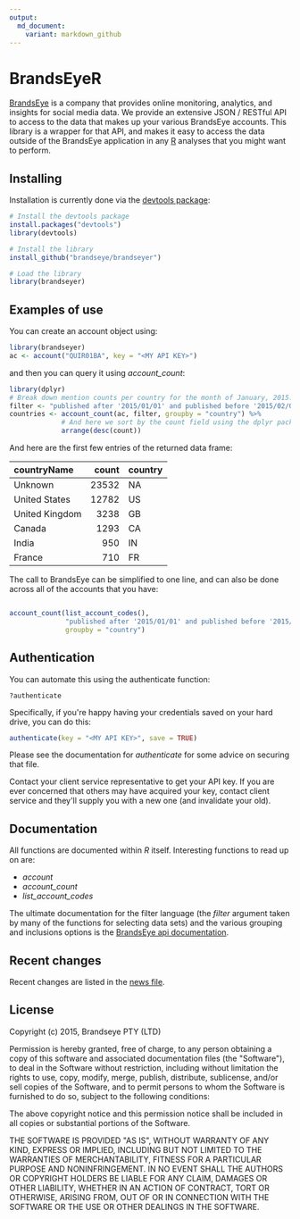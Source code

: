 ```yaml
---
output:
  md_document:
    variant: markdown_github
---
```


<!-- README.md is generated from README.Rmd. Please edit that file -->



# BrandsEyeR

[BrandsEye][brandseye] is a company that provides online monitoring, analytics,
and insights for social media data. We provide an extensive JSON / RESTful API
to access to the data that makes up your various BrandsEye accounts. This 
library is a wrapper for that API, and makes it easy to access the data outside
of the BrandsEye application in any [R][R] analyses that you might want to
perform.

## Installing

Installation is currently done via the [devtools package][devtools]:


```r
# Install the devtools package
install.packages("devtools")
library(devtools)

# Install the library
install_github("brandseye/brandseyer")

# Load the library
library(brandseyer)
```

## Examples of use

You can create an account object using:


```r
library(brandseyer)
ac <- account("QUIR01BA", key = "<MY API KEY>")    
```



and then you can query it using *account_count*:


```r
library(dplyr)
# Break down mention counts per country for the month of January, 2015.
filter <- "published after '2015/01/01' and published before '2015/02/01'"
countries <- account_count(ac, filter, groupby = "country") %>%
             # And here we sort by the count field using the dplyr package
             arrange(desc(count))
```

And here are the first few entries of the returned data frame:


|countryName    | count|country |
|:--------------|-----:|:-------|
|Unknown        | 23532|NA      |
|United States  | 12782|US      |
|United Kingdom |  3238|GB      |
|Canada         |  1293|CA      |
|India          |   950|IN      |
|France         |   710|FR      |
    
The call to BrandsEye can be simplified to one line, and can also be done 
across all of the accounts that you have:


```r

account_count(list_account_codes(), 
              "published after '2015/01/01' and published before '2015/02/01'",
              groupby = "country")
```
    
## Authentication

You can automate this using the authenticate function:

    ?authenticate
    
Specifically, if you're happy having your credentials saved on your hard drive, 
you can do this:


```r
authenticate(key = "<MY API KEY>", save = TRUE)
```
    
Please see the documentation for *authenticate* for some advice on securing that file.

Contact your client service representative to get your API key. If you are ever 
concerned that others may have acquired your key, contact client service and they'll
supply you with a new one (and invalidate your old).
    
## Documentation

All functions are documented within *R* itself. Interesting functions to read
up on are: 

* *account*
* *account_count*
* *list_account_codes*
    
The ultimate documentation for the filter language (the *filter* argument 
taken by many of the functions for selecting data sets) and the various
grouping and inclusions options is the [BrandsEye api documentation][api-docs]. 

## Recent changes

Recent changes are listed in the [news file](https://github.com/brandseye/brandseyer/blob/master/NEWS.md).

## License

Copyright (c) 2015, Brandseye PTY (LTD) 

Permission is hereby granted, free of charge, to any person obtaining
a copy of this software and associated documentation files (the
"Software"), to deal in the Software without restriction, including
without limitation the rights to use, copy, modify, merge, publish,
distribute, sublicense, and/or sell copies of the Software, and to
permit persons to whom the Software is furnished to do so, subject to
the following conditions:

The above copyright notice and this permission notice shall be
included in all copies or substantial portions of the Software.

THE SOFTWARE IS PROVIDED "AS IS", WITHOUT WARRANTY OF ANY KIND,
EXPRESS OR IMPLIED, INCLUDING BUT NOT LIMITED TO THE WARRANTIES OF
MERCHANTABILITY, FITNESS FOR A PARTICULAR PURPOSE AND
NONINFRINGEMENT. IN NO EVENT SHALL THE AUTHORS OR COPYRIGHT HOLDERS BE
LIABLE FOR ANY CLAIM, DAMAGES OR OTHER LIABILITY, WHETHER IN AN ACTION
OF CONTRACT, TORT OR OTHERWISE, ARISING FROM, OUT OF OR IN CONNECTION
WITH THE SOFTWARE OR THE USE OR OTHER DEALINGS IN THE SOFTWARE.

[R]: http://www.r-project.org/
[brandseye]: http://www.brandseye.com
[api-docs]: https://api.brandseye.com/docs
[devtools]: http://www.rstudio.com/products/rpackages/devtools/
